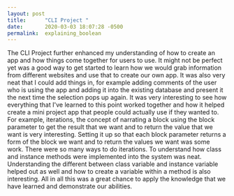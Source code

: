 ```yaml
---
layout: post
title:      "CLI Project "
date:       2020-03-03 18:07:28 -0500
permalink:  explaining_boolean
---
```



The CLI Project further enhanced my understanding of how to create an app and how things come together for users to use. It might not be perfect yet was a good way to get started to learn how we would grab information from different websites and use that to create our own app. It was also very neat that I could add things in, for example adding comments of the user who is using the app and adding it into the existing database and present it the next time the selection pops up again. It was very interesting to see how everything that I've learned to this point worked together and how it helped create a mini project app that people could actually use if they wanted to. For example, iterations, the concept of narrating a block using the block parameter to get the result that we want and to return the value that we want is very interesting. Setting it up so that each block parameter returns a form of the block we want and to return the values we want was some work. There were so many ways to do iterations. To understand how class and instance methods were implemented into the system was neat. Understanding the different between class variable and instance variable helped out as well and how to create a variable within a method is also interesting.  All in all this was a great chance to apply the knowledge that we have learned and demonstrate our abilities. 
